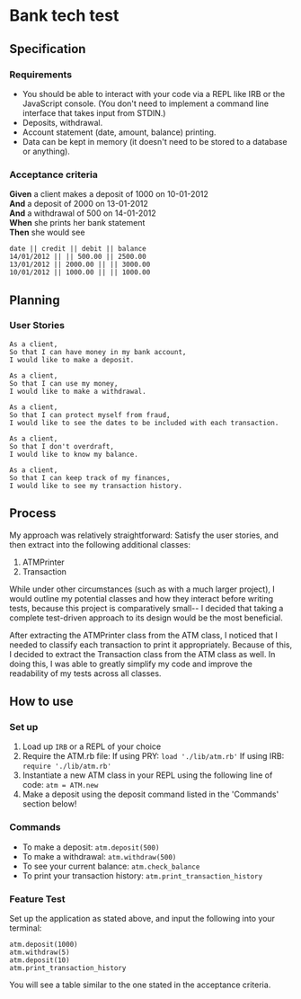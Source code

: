 # Bank tech test

## Specification

### Requirements

* You should be able to interact with your code via a REPL like IRB or the JavaScript console.  (You don't need to implement a command line interface that takes input from STDIN.)
* Deposits, withdrawal.
* Account statement (date, amount, balance) printing.
* Data can be kept in memory (it doesn't need to be stored to a database or anything).

### Acceptance criteria

**Given** a client makes a deposit of 1000 on 10-01-2012  
**And** a deposit of 2000 on 13-01-2012  
**And** a withdrawal of 500 on 14-01-2012  
**When** she prints her bank statement  
**Then** she would see

```
date || credit || debit || balance
14/01/2012 || || 500.00 || 2500.00
13/01/2012 || 2000.00 || || 3000.00
10/01/2012 || 1000.00 || || 1000.00
```
## Planning

### User Stories

```
As a client,
So that I can have money in my bank account,
I would like to make a deposit.

As a client,
So that I can use my money,
I would like to make a withdrawal.

As a client,
So that I can protect myself from fraud,
I would like to see the dates to be included with each transaction.

As a client,
So that I don't overdraft,
I would like to know my balance.

As a client,
So that I can keep track of my finances,
I would like to see my transaction history.
```
## Process

My approach was relatively straightforward: Satisfy the user stories, and then extract into the following additional classes:

1. ATMPrinter
2. Transaction

While under other circumstances (such as with a much larger project), I would outline my potential classes and how they interact before writing tests, because this project is comparatively small-- I decided that taking a complete test-driven approach to its design would be the most beneficial. 

After extracting the ATMPrinter class from the ATM class, I noticed that I needed to classify each transaction to print it appropriately. Because of this, I decided to extract the Transaction class from the ATM class as well. In doing this, I was able to greatly simplify my code and improve the readability of my tests across all classes.

## How to use

### Set up

1. Load up `IRB` or a REPL of your choice
2. Require the ATM.rb file:
   If using PRY: `load './lib/atm.rb'`
   If using IRB: `require './lib/atm.rb'`
3. Instantiate a new ATM class in your REPL using the following line of code: `atm = ATM.new`
4. Make a deposit using the deposit command listed in the 'Commands' section below!

### Commands

- To make a deposit: `atm.deposit(500)`
- To make a withdrawal: `atm.withdraw(500)`
- To see your current balance: `atm.check_balance`
- To print your transaction history: `atm.print_transaction_history`

### Feature Test
Set up the application as stated above, and input the following into your terminal:
```
atm.deposit(1000)
atm.withdraw(5)
atm.deposit(10)
atm.print_transaction_history
```
You will see a table similar to the one stated in the acceptance criteria.